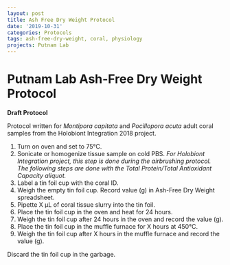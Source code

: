 ```yaml
---
layout: post
title: Ash Free Dry Weight Protocol
date: '2019-10-31'
categories: Protocols
tags: ash-free-dry-weight, coral, physiology
projects: Putnam Lab
---
```


# Putnam Lab Ash-Free Dry Weight Protocol

**Draft Protocol**

Protocol written for *Montipora capitata* and *Pocillopora acuta* adult coral samples from the Holobiont Integration 2018 project.  

1. Turn on oven and set to 75&deg;C.
2. Sonicate or homogenize tissue sample on cold PBS. *For Holobiont Integration project, this step is done during the airbrushing protocol. The following steps are done with the Total Protein/Total Antioxidant Capacity aliquot.*
3. Label a tin foil cup with the coral ID.  
4. Weigh the empty tin foil cup. Record value (g) in Ash-Free Dry Weight spreadsheet.  
5. Pipette X μL of coral tissue slurry into the tin foil.  
6. Place the tin foil cup in the oven and heat for 24 hours.  
7. Weigh the tin foil cup after 24 hours in the oven and record the value (g).  
8. Place the tin foil cup in the muffle furnace for X hours at 450&deg;C.  
9. Weigh the tin foil cup after X hours in the muffle furnace and record the value (g).  

Discard the tin foil cup in the garbage.
